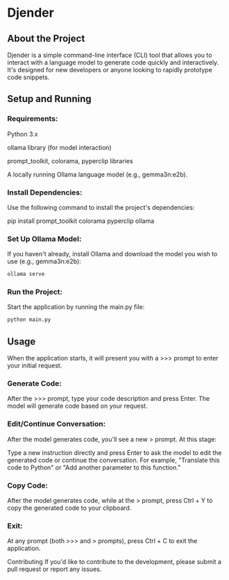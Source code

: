 # Djender

## About the Project
Djender is a simple command-line interface (CLI) tool that allows you to interact with a language model to generate code quickly and interactively. It's designed for new developers or anyone looking to rapidly prototype code snippets.

## Setup and Running
### Requirements:

Python 3.x

ollama library (for model interaction)

prompt_toolkit, colorama, pyperclip libraries

A locally running Ollama language model (e.g., gemma3n:e2b).

### Install Dependencies:
Use the following command to install the project's dependencies:

pip install prompt_toolkit colorama pyperclip ollama

### Set Up Ollama Model:
If you haven't already, install Ollama and download the model you wish to use (e.g., gemma3n:e2b):
``` bash
ollama serve
```
### Run the Project:
Start the application by running the main.py file:
``` bash
python main.py
```
## Usage
When the application starts, it will present you with a >>> prompt to enter your initial request.

### Generate Code:

After the >>> prompt, type your code description and press Enter. The model will generate code based on your request.

### Edit/Continue Conversation:

After the model generates code, you'll see a new > prompt. At this stage:

Type a new instruction directly and press Enter to ask the model to edit the generated code or continue the conversation. For example, "Translate this code to Python" or "Add another parameter to this function."

### Copy Code:

After the model generates code, while at the > prompt, press Ctrl + Y to copy the generated code to your clipboard.

### Exit:

At any prompt (both >>> and > prompts), press Ctrl + C to exit the application.

Contributing
If you'd like to contribute to the development, please submit a pull request or report any issues.
